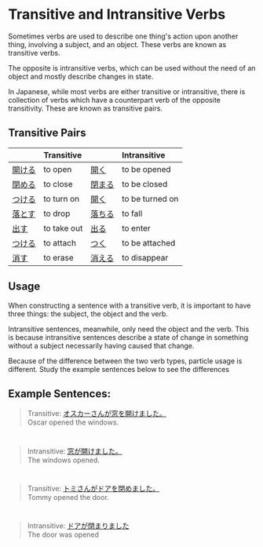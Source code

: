# Transitive and Intransitive Verbs

Sometimes verbs are used to describe one thing's action upon another thing, involving a subject, and an object. These verbs are known as transitive verbs. 

The opposite is intransitive verbs, which can be used without the need of an object and mostly describe changes in state.

In Japanese, while most verbs are either transitive or intransitive, there is collection of verbs which have a counterpart verb of the opposite transitivity. These are known as transitive pairs. 

## Transitive Pairs

||Transitive||Intransitive|
|:--|:--|:--|:--|
|[開ける]()|to open|[開く]()|to be opened|
|[閉める]()|to close|[閉まる]()|to be closed|
|[つける]()|to turn on|[開く]()|to be turned on|
|[落とす]()|to drop|[落ちる]()|to fall|
|[出す]()|to take out|[出る]()|to enter|
|[つける]()|to attach|[つく]()|to be attached|
|[消す]()|to erase|[消える]()|to disappear|

## Usage
When constructing a sentence with a transitive verb, it is important to have three things: the subject, the object and the verb.   
  
Intransitive sentences, meanwhile, only need the object and the verb. This is because intransitive sentences describe a state of change in something without a subject necessarily having caused that change. 

Because of the difference between the two verb types, particle usage is different. Study the example sentences below to see the differences

## Example Sentences:
> Transitive: [オスカーさんが窓を開けました。]()  
> Oscar opened the windows.

#

> Intransitive: [窓が開けました。]()  
> The windows opened.

#

> Transitive: [トミさんがドアを閉めました。]()  
> Tommy opened the door.

#
 
> Intransitive: [ドアが閉まりました]()  
> The door was opened


